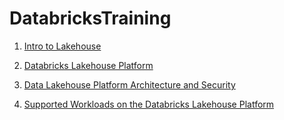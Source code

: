 # DatabricksTraining

1. [Intro to Lakehouse](docs/IntroToLakehouse.md)

2. [Databricks Lakehouse Platform](docs/DatabricksLakehousePlatform.md)

3. [Data Lakehouse Platform Architecture and Security](docs/DataLakehousePlatformArchitectureAndSecurity.md)

4. [Supported Workloads on the Databricks Lakehouse Platform](docs/SupportedWorkloadsOnTheDatabricksLakehousePlatform.md)